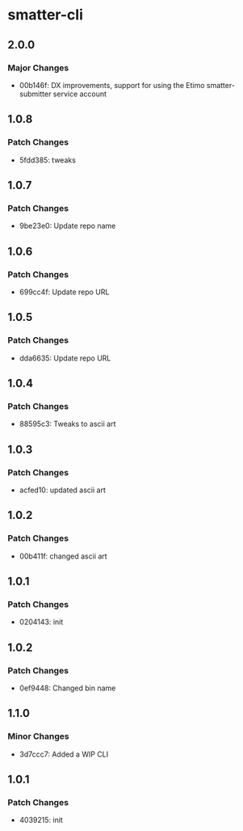 # smatter-cli

## 2.0.0

### Major Changes

- 00b146f: DX improvements, support for using the Etimo smatter-submitter service account

## 1.0.8

### Patch Changes

- 5fdd385: tweaks

## 1.0.7

### Patch Changes

- 9be23e0: Update repo name

## 1.0.6

### Patch Changes

- 699cc4f: Update repo URL

## 1.0.5

### Patch Changes

- dda6635: Update repo URL

## 1.0.4

### Patch Changes

- 88595c3: Tweaks to ascii art

## 1.0.3

### Patch Changes

- acfed10: updated ascii art

## 1.0.2

### Patch Changes

- 00b411f: changed ascii art

## 1.0.1

### Patch Changes

- 0204143: init

## 1.0.2

### Patch Changes

- 0ef9448: Changed bin name

## 1.1.0

### Minor Changes

- 3d7ccc7: Added a WIP CLI

## 1.0.1

### Patch Changes

- 4039215: init

